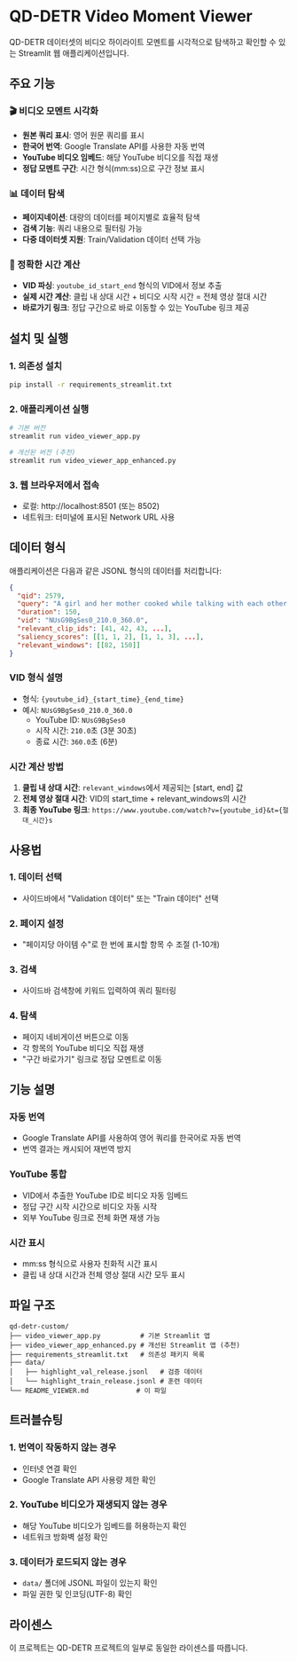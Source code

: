 # QD-DETR Video Moment Viewer

QD-DETR 데이터셋의 비디오 하이라이트 모멘트를 시각적으로 탐색하고 확인할 수 있는 Streamlit 웹 애플리케이션입니다.

## 주요 기능

### 🎬 비디오 모멘트 시각화
- **원본 쿼리 표시**: 영어 원문 쿼리를 표시
- **한국어 번역**: Google Translate API를 사용한 자동 번역
- **YouTube 비디오 임베드**: 해당 YouTube 비디오를 직접 재생
- **정답 모멘트 구간**: 시간 형식(mm:ss)으로 구간 정보 표시

### 📊 데이터 탐색
- **페이지네이션**: 대량의 데이터를 페이지별로 효율적 탐색
- **검색 기능**: 쿼리 내용으로 필터링 가능
- **다중 데이터셋 지원**: Train/Validation 데이터 선택 가능

### 🎯 정확한 시간 계산
- **VID 파싱**: `youtube_id_start_end` 형식의 VID에서 정보 추출
- **실제 시간 계산**: 클립 내 상대 시간 + 비디오 시작 시간 = 전체 영상 절대 시간
- **바로가기 링크**: 정답 구간으로 바로 이동할 수 있는 YouTube 링크 제공

## 설치 및 실행

### 1. 의존성 설치
```bash
pip install -r requirements_streamlit.txt
```

### 2. 애플리케이션 실행
```bash
# 기본 버전
streamlit run video_viewer_app.py

# 개선된 버전 (추천)
streamlit run video_viewer_app_enhanced.py
```

### 3. 웹 브라우저에서 접속
- 로컬: http://localhost:8501 (또는 8502)
- 네트워크: 터미널에 표시된 Network URL 사용

## 데이터 형식

애플리케이션은 다음과 같은 JSONL 형식의 데이터를 처리합니다:

```json
{
  "qid": 2579,
  "query": "A girl and her mother cooked while talking with each other on facetime.",
  "duration": 150,
  "vid": "NUsG9BgSes0_210.0_360.0",
  "relevant_clip_ids": [41, 42, 43, ...],
  "saliency_scores": [[1, 1, 2], [1, 1, 3], ...],
  "relevant_windows": [[82, 150]]
}
```

### VID 형식 설명
- 형식: `{youtube_id}_{start_time}_{end_time}`
- 예시: `NUsG9BgSes0_210.0_360.0`
  - YouTube ID: `NUsG9BgSes0`
  - 시작 시간: `210.0`초 (3분 30초)
  - 종료 시간: `360.0`초 (6분)

### 시간 계산 방법
1. **클립 내 상대 시간**: `relevant_windows`에서 제공되는 [start, end] 값
2. **전체 영상 절대 시간**: VID의 start_time + relevant_windows의 시간
3. **최종 YouTube 링크**: `https://www.youtube.com/watch?v={youtube_id}&t={절대_시간}s`

## 사용법

### 1. 데이터 선택
- 사이드바에서 "Validation 데이터" 또는 "Train 데이터" 선택

### 2. 페이지 설정
- "페이지당 아이템 수"로 한 번에 표시할 항목 수 조절 (1-10개)

### 3. 검색
- 사이드바 검색창에 키워드 입력하여 쿼리 필터링

### 4. 탐색
- 페이지 네비게이션 버튼으로 이동
- 각 항목의 YouTube 비디오 직접 재생
- "구간 바로가기" 링크로 정답 모멘트로 이동

## 기능 설명

### 자동 번역
- Google Translate API를 사용하여 영어 쿼리를 한국어로 자동 번역
- 번역 결과는 캐시되어 재번역 방지

### YouTube 통합
- VID에서 추출한 YouTube ID로 비디오 자동 임베드
- 정답 구간 시작 시간으로 비디오 자동 시작
- 외부 YouTube 링크로 전체 화면 재생 가능

### 시간 표시
- mm:ss 형식으로 사용자 친화적 시간 표시
- 클립 내 상대 시간과 전체 영상 절대 시간 모두 표시

## 파일 구조

```
qd-detr-custom/
├── video_viewer_app.py          # 기본 Streamlit 앱
├── video_viewer_app_enhanced.py # 개선된 Streamlit 앱 (추천)
├── requirements_streamlit.txt   # 의존성 패키지 목록
├── data/
│   ├── highlight_val_release.jsonl   # 검증 데이터
│   └── highlight_train_release.jsonl # 훈련 데이터
└── README_VIEWER.md            # 이 파일
```

## 트러블슈팅

### 1. 번역이 작동하지 않는 경우
- 인터넷 연결 확인
- Google Translate API 사용량 제한 확인

### 2. YouTube 비디오가 재생되지 않는 경우
- 해당 YouTube 비디오가 임베드를 허용하는지 확인
- 네트워크 방화벽 설정 확인

### 3. 데이터가 로드되지 않는 경우
- `data/` 폴더에 JSONL 파일이 있는지 확인
- 파일 권한 및 인코딩(UTF-8) 확인

## 라이센스

이 프로젝트는 QD-DETR 프로젝트의 일부로 동일한 라이센스를 따릅니다.
